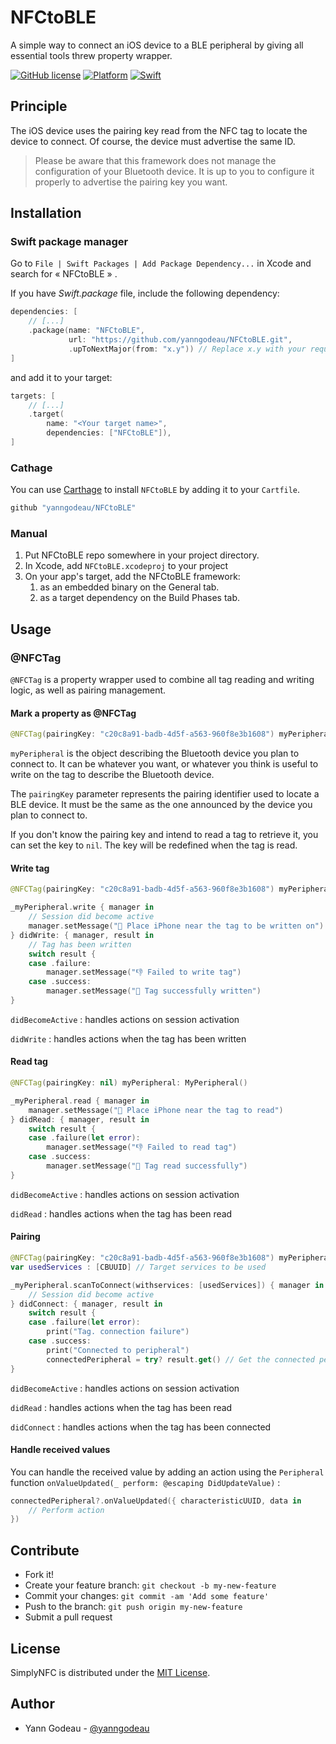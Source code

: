 # NFCtoBLE

A simple way to connect an iOS device to a BLE peripheral by giving all essential tools threw property wrapper.

[![GitHub license](https://img.shields.io/github/license/yanngodeau/SimplyNFC)](https://github.com/yanngodeau/NFCtoBLE/blob/main/LICENSE)
[![Platform](https://img.shields.io/badge/plateform-iOS-yellow)](https://github.com/yanngodeau/NFCtoBLE)
[![Swift](https://img.shields.io/badge/swift-5.1%2B-orange)](https://swift.org)

## Principle

The iOS device uses the pairing key read from the NFC tag to locate the device to connect. Of course, the device must advertise the same ID.

> Please be aware that this framework does not manage the configuration of your Bluetooth device. It is up to you to configure it properly to advertise the pairing key you want.

## Installation

### Swift package manager

Go to `File | Swift Packages | Add Package Dependency...` in Xcode and search for « NFCtoBLE » .

If you have *Swift.package* file, include the following dependency:

```swift
dependencies: [
    // [...]
    .package(name: "NFCtoBLE", 
             url: "https://github.com/yanngodeau/NFCtoBLE.git", 
             .upToNextMajor(from: "x.y")) // Replace x.y with your required version
]
```

and add it to your target:

```swift
targets: [
    // [...]
    .target(
        name: "<Your target name>",
        dependencies: ["NFCtoBLE"]),
]
```

### Cathage

You can use [Carthage](https://github.com/Carthage/Carthage) to install `NFCtoBLE` by adding it to your `Cartfile`.

```swift
github "yanngodeau/NFCtoBLE"
```

### Manual

1. Put NFCtoBLE repo somewhere in your project directory.
2. In Xcode, add `NFCtoBLE.xcodeproj` to your project
3. On your app's target, add the NFCtoBLE framework:
   1. as an embedded binary on the General tab.
   2. as a target dependency on the Build Phases tab.

## Usage

### @NFCTag

`@NFCTag` is a property wrapper used to combine all tag reading and writing logic, as well as pairing management.

#### Mark a property as @NFCTag

```swift
@NFCTag(pairingKey: "c20c8a91-badb-4d5f-a563-960f8e3b1608") myPeripheral = MyPeripheral()
```

`myPeripheral` is the object describing the Bluetooth device you plan to connect to. It can be whatever you want, or whatever you think is useful to write on the tag to describe the Bluetooth device.

The `pairingKey` parameter represents the pairing identifier used to locate a BLE device. It must be the same as the one announced by the device you plan to connect to.

If you don't know the pairing key and intend to read a tag to retrieve it, you can set the key to `nil`.  The key will be redefined when the tag is read.

#### Write tag

```swift
@NFCTag(pairingKey: "c20c8a91-badb-4d5f-a563-960f8e3b1608") myPeripheral: MyPeripheral()

_myPeripheral.write { manager in
    // Session did become active
    manager.setMessage("👀 Place iPhone near the tag to be written on")
} didWrite: { manager, result in
    // Tag has been written
    switch result {
    case .failure:
        manager.setMessage("👎 Failed to write tag")
    case .success:
        manager.setMessage("🙌 Tag successfully written")
}
```

`didBecomeActive` : handles actions on session activation

`didWrite` : handles actions when the tag has been written

#### Read tag

```swift
@NFCTag(pairingKey: nil) myPeripheral: MyPeripheral()

_myPeripheral.read { manager in
    manager.setMessage("👀 Place iPhone near the tag to read")
} didRead: { manager, result in
    switch result {
    case .failure(let error):
        manager.setMessage("👎 Failed to read tag")
    case .success:
        manager.setMessage("🙌 Tag read successfully")
}
```

`didBecomeActive` : handles actions on session activation

`didRead` : handles actions when the tag has been read

#### Pairing

```swift
@NFCTag(pairingKey: "c20c8a91-badb-4d5f-a563-960f8e3b1608") myPeripheral: MyPeripheral()
var usedServices : [CBUUID] // Target services to be used

_myPeripheral.scanToConnect(withservices: [usedServices]) { manager in
    // Session did become active
} didConnect: { manager, result in 
    switch result {
    case .failure(let error):
        print("Tag. connection failure")
    case .success:
        print("Connected to peripheral")
        connectedPeripheral = try? result.get() // Get the connected peripheral 
}
```

`didBecomeActive` : handles actions on session activation

`didRead` : handles actions when the tag has been read

`didConnect` : handles actions when the tag has been connected

#### Handle received values

You can handle the received value by adding an action using the `Peripheral` function `onValueUpdated(_ perform: @escaping DidUpdateValue)` :

```swift
connectedPeripheral?.onValueUpdated({ characteristicUUID, data in
    // Perform action
})
```

## Contribute

- Fork it!
- Create your feature branch: `git checkout -b my-new-feature`
- Commit your changes: `git commit -am 'Add some feature'`
- Push to the branch: `git push origin my-new-feature`
- Submit a pull request

## License

SimplyNFC is distributed under the [MIT License](https://mit-license.org).

## Author

- Yann Godeau - [@yanngodeau](https://github.com/yanngodeau)


